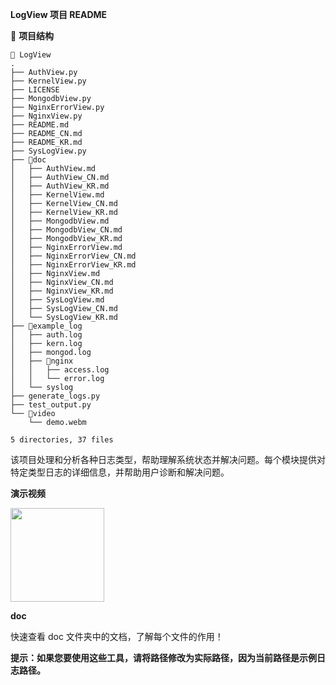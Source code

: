 **LogView 项目 README**

📁 **项目结构**
```
📂 LogView
.
├── AuthView.py
├── KernelView.py
├── LICENSE
├── MongodbView.py
├── NginxErrorView.py
├── NginxView.py
├── README.md
├── README_CN.md
├── README_KR.md
├── SysLogView.py
├── 📂doc
│   ├── AuthView.md
│   ├── AuthView_CN.md
│   ├── AuthView_KR.md
│   ├── KernelView.md
│   ├── KernelView_CN.md
│   ├── KernelView_KR.md
│   ├── MongodbView.md
│   ├── MongodbView_CN.md
│   ├── MongodbView_KR.md
│   ├── NginxErrorView.md
│   ├── NginxErrorView_CN.md
│   ├── NginxErrorView_KR.md
│   ├── NginxView.md
│   ├── NginxView_CN.md
│   ├── NginxView_KR.md
│   ├── SysLogView.md
│   ├── SysLogView_CN.md
│   └── SysLogView_KR.md
├── 📂example_log
│   ├── auth.log
│   ├── kern.log
│   ├── mongod.log
│   ├── 📂nginx
│   │   ├── access.log
│   │   └── error.log
│   └── syslog
├── generate_logs.py
├── test_output.py
└── 📂video
    └── demo.webm

5 directories, 37 files
```
该项目处理和分析各种日志类型，帮助理解系统状态并解决问题。每个模块提供对特定类型日志的详细信息，并帮助用户诊断和解决问题。

**演示视频**

<img width="150px" src='docs/demo.gif' />

**doc**

快速查看 doc 文件夹中的文档，了解每个文件的作用！

**提示：如果您要使用这些工具，请将路径修改为实际路径，因为当前路径是示例日志路径。**